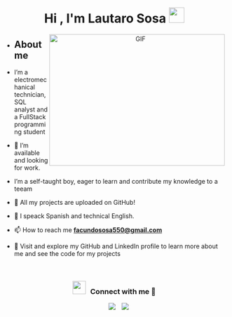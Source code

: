 <h1 align="center"><b>Hi , I'm Lautaro Sosa </b><img src="https://media.giphy.com/media/hvRJCLFzcasrR4ia7z/giphy.gif" width="35"></h1>

<a target="_blank" align="center">
  <img align="right" top="500" height="300" width="400" alt="GIF" src="https://media.giphy.com/media/SWoSkN6DxTszqIKEqv/giphy.gif">
</a>

- <h2>About me</h2>

- I’m a electromechanical technician, SQL analyst and a FullStack programming student

- 🤝 I’m available and looking for work.

- I’m a self-taught boy, eager to learn and contribute my knowledge to a teeam

- 📝 All my projects are uploaded on GitHub!

- 💬 I speack Spanish and technical English.

- 📫 How to reach me **facundososa550@gmail.com**

- 📄 Visit and explore my GitHub and LinkedIn profile to learn more about me and see the code for my projects
<br/>
<h3 align="center" > <img src="https://media.giphy.com/media/iY8CRBdQXODJSCERIr/giphy.gif" width="30" height="30" style="margin-right: 10px;">Connect with me 🤝 </h3>


<p align="center">

 <div align="center"  class="icons-social" style="margin-left: 10px;">
        <a style="margin-left: 10px;"  target="_blank" href="www.linkedin.com/in/lautaro-sosa-155a392b9">
			<img src="https://img.icons8.com/doodle/40/000000/linkedin--v2.png"></a>
        <a style="margin-left: 10px;" target="_blank" href="https://github.com/FACUU04">
		<img src="https://img.icons8.com/doodle/40/000000/github--v1.png"></a>
		

      

</p>

